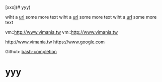 [xxx](# yyy)

  wiht a [url](vm::http://www.vimania.tw) some more text
  wiht a [url](vm::http://www.vimania.tw) some more text
  wiht a [url](vm::http://www.vimania.tw) some more text

vm::http://www.vimania.tw
vm::http://www.vimania.tw

http://www.vimania.tw
https://www.google.com

Github: [bash-completion](https://github.com/scop/bash-completion)

# yyy

